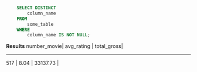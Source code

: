 ```sql
	SELECT DISTINCT 
		column_name
	FROM 
		some_table
	WHERE
		column_name IS NOT NULL;
```
**Results**
number_movie| avg_rating   |          total_gross|
------------ ---------------------- -------------
517         |   8.04       |            33137.73 |